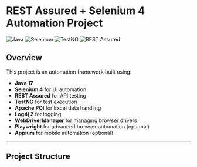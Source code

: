 # REST Assured + Selenium 4 Automation Project

![Java](https://img.shields.io/badge/Java-17-blue)
![Selenium](https://img.shields.io/badge/Selenium-4.14.0-green)
![TestNG](https://img.shields.io/badge/TestNG-7.8.0-orange)
![REST Assured](https://img.shields.io/badge/REST%20Assured-5.5.5-red)

## Overview
This project is an automation framework built using:

- **Java 17**
- **Selenium 4** for UI automation
- **REST Assured** for API testing
- **TestNG** for test execution
- **Apache POI** for Excel data handling
- **Log4j 2** for logging
- **WebDriverManager** for managing browser drivers
- **Playwright** for advanced browser automation (optional)
- **Appium** for mobile automation (optional)

---

## Project Structure

